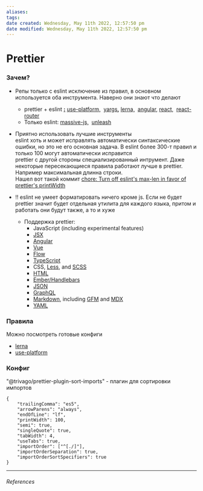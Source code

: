 ```yaml
---
aliases: 
tags: 
date created: Wednesday, May 11th 2022, 12:57:50 pm
date modified: Wednesday, May 11th 2022, 12:57:50 pm
---
```


# Prettier

### Зачем?

-   Репы только с eslint исключение из правил, в основном используется оба инструмента. Наверно они знают что делают
    -   prettier + eslint **[:](https://github.com/use-platform/use-platform "Follow link")** [use-platform,](https://github.com/use-platform/use-platform "Follow link")  [yargs](https://github.com/yargs/yargs "Follow link")**,** [lerna,](https://github.com/lerna/lerna "Follow link")  [angular](https://github.com/angular/angular "Follow link"), [react,](https://github.com/ui-router/react "Follow link")  [react-router](https://github.com/remix-run/react-router "Follow link")
    -   Только eslint: [massive-js,](https://gitlab.com/dmfay/massive-js "Follow link")  [unleash](https://github.com/Netflix/unleash "Follow link")
-   Приятно использовать лучшие инструменты  
    eslint хоть и может исправлять автоматически синтаксические ошибки, но это не его основная задача. В eslint более 300-т правил и только 100 могут автоматически исправится  
    prettier с другой стороны специализированный интрумент. Даже некоторые пересекающиеся правила работают лучше в prettier. Например максимальная длинна строки.  
    Нашел вот такой коммит [chore: Turn off eslint's max-len in favor of prettier's printWidth](https://github.com/lerna/lerna/commit/9697b17ef83e316bcd40c733d04a894deaab2c9a "Follow link")

-   !! eslint не умеет форматировать ничего кроме js. Если не будет prettier значит будет отдельная утилита для каждого языка, притом и работать они будут также, а то и хуже 
    -   Поддержка prettier:
        -   JavaScript (including experimental features)
        -   [JSX](https://facebook.github.io/jsx/ "Follow link")
        -   [Angular](https://angular.io/ "Follow link")
        -   [Vue](https://vuejs.org/ "Follow link")
        -   [Flow](https://flow.org/ "Follow link")
        -   [TypeScript](https://www.typescriptlang.org/ "Follow link")
        -   CSS, [Less](http://lesscss.org/ "Follow link"), and [SCSS](https://sass-lang.com/ "Follow link")
        -   [HTML](https://en.wikipedia.org/wiki/HTML "Follow link")
        -   [Ember/Handlebars](https://handlebarsjs.com/ "Follow link")
        -   [JSON](https://json.org/ "Follow link")
        -   [GraphQL](https://graphql.org/ "Follow link")
        -   [Markdown](https://commonmark.org/ "Follow link"), including [GFM](https://github.github.com/gfm/ "Follow link") and [MDX](https://mdxjs.com/ "Follow link")
        -   [YAML](https://yaml.org/ "Follow link")


### Правила
Можно посмотреть готовые конфиги
-  [lerna](https://github.com/lerna/lerna)
-  [use-platform](https://github.com/use-platform/use-platform)

### Конфиг
"@trivago/prettier-plugin-sort-imports" - плагин для сортировки импортов
```
{
	"trailingComma": "es5",
	"arrowParens": "always",
	"endOfLine": "lf",
	"printWidth": 100,
	"semi": true,
	"singleQuote": true,
	"tabWidth": 4,
	"useTabs": true,
	"importOrder": ["^[./]"],
	"importOrderSeparation": true,
	"importOrderSortSpecifiers": true
}

```

---

###### References
